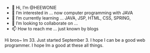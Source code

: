 - 👋 Hi, I’m @HEEWONIE
- 👀 I’m interested in ... now computer programming with JAVA
- 🌱 I’m currently learning ... JAVA, JSP, HTML, CSS, SPRING,
- 💞️ I’m looking to collaborate on ... 
- 📫 How to reach me ... just known by blogs

<!---
HEEWONIE/HEEWONIE is a ✨ special ✨ repository because its `README.md` (this file) appears on your GitHub profile.
You can click the Preview link to take a look at your changes.
--->
Hi bros~
Im 33.
Just started September 3.
I hope I can be a good web programmer.
I hope Im a good at these all things.
